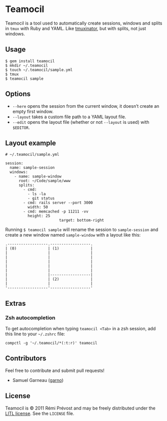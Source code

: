 # Teamocil

Teamocil is a tool used to automatically create sessions, windows and splits in `tmux` with Ruby and YAML. Like [tmuxinator](https://github.com/aziz/tmuxinator), but with splits, not just windows.

## Usage

    $ gem install teamocil
    $ mkdir ~/.teamocil
    $ touch ~/.teamocil/sample.yml
    $ tmux
    $ teamocil sample

## Options

* `--here` opens the session from the current window, it doesn’t create an empty first window.
* `--layout` takes a custom file path to a YAML layout file.
* `--edit` opens the layout file (whether or not `--layout` is used) with `$EDITOR`.

## Layout example

    # ~/.teamocil/sample.yml

    session:
      name: sample-session
      windows:
        - name: sample-window
          root: ~/Code/sample/www
          splits:
            - cmd:
              - ls -la
              - git status
            - cmd: rails server --port 3000
              width: 50
            - cmd: memcached -p 11211 -vv
              height: 25
							target: bottom-right

Running `$ teamocil sample` will rename the session to `sample-session` and create a new window named `sample-window` with a layout like this:

    .------------------.------------------.
    | (0)              | (1)              |
    |                  |                  |
    |                  |                  |
    |                  |                  |
    |                  |                  |
    |                  |                  |
    |                  |------------------|
    |                  | (2)              |
    |                  |                  |
    '------------------'------------------'

## Extras

### Zsh autocompletion

To get autocompletion when typing `teamocil <Tab>` in a zsh session, add this line to your `~/.zshrc` file:

    compctl -g '~/.teamocil/*(:t:r)' teamocil

## Contributors

Feel free to contribute and submit pull requests!

* Samuel Garneau ([garno](https://github.com/garno))

## License

Teamocil is © 2011 Rémi Prévost and may be freely distributed under the [LITL license](http://litl.info/). See the `LICENSE` file.
